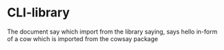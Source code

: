 # CLI-library
The document say which import from the library saying, says hello in-form of a cow which is imported from the cowsay package
